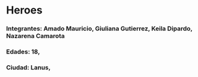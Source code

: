 # Heroes

### Integrantes: Amado Mauricio, Giuliana Gutierrez, Keila Dipardo, Nazarena Camarota
### Edades: 18,
### Ciudad: Lanus,